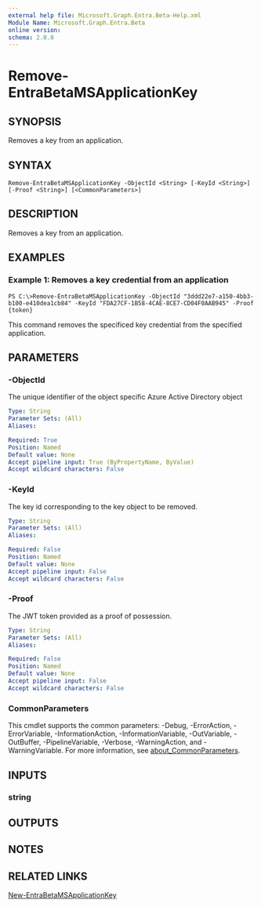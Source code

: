 ```yaml
---
external help file: Microsoft.Graph.Entra.Beta-Help.xml
Module Name: Microsoft.Graph.Entra.Beta
online version:
schema: 2.0.0
---
```


# Remove-EntraBetaMSApplicationKey

## SYNOPSIS
Removes a key from an application.

## SYNTAX

```
Remove-EntraBetaMSApplicationKey -ObjectId <String> [-KeyId <String>] [-Proof <String>] [<CommonParameters>]
```

## DESCRIPTION
Removes a key from an application.

## EXAMPLES

### Example 1: Removes a key credential from an application
```
PS C:\>Remove-EntraBetaMSApplicationKey -ObjectId "3ddd22e7-a150-4bb3-b100-e410dea1cb84" -KeyId "FDA27CF-1B58-4CAE-8CE7-CD04F0AAB945" -Proof {token}
```

This command removes the specificed key credential from the specified application.

## PARAMETERS

### -ObjectId
The unique identifier of the object specific Azure Active Directory object

```yaml
Type: String
Parameter Sets: (All)
Aliases:

Required: True
Position: Named
Default value: None
Accept pipeline input: True (ByPropertyName, ByValue)
Accept wildcard characters: False
```

### -KeyId
The key id corresponding to the key object to be removed.

```yaml
Type: String
Parameter Sets: (All)
Aliases:

Required: False
Position: Named
Default value: None
Accept pipeline input: False
Accept wildcard characters: False
```

### -Proof
The JWT token provided as a proof of possession.

```yaml
Type: String
Parameter Sets: (All)
Aliases:

Required: False
Position: Named
Default value: None
Accept pipeline input: False
Accept wildcard characters: False
```

### CommonParameters
This cmdlet supports the common parameters: -Debug, -ErrorAction, -ErrorVariable, -InformationAction, -InformationVariable, -OutVariable, -OutBuffer, -PipelineVariable, -Verbose, -WarningAction, and -WarningVariable. For more information, see [about_CommonParameters](https://go.microsoft.com/fwlink/?LinkID=113216).

## INPUTS

### string
## OUTPUTS

## NOTES

## RELATED LINKS

[New-EntraBetaMSApplicationKey]()

